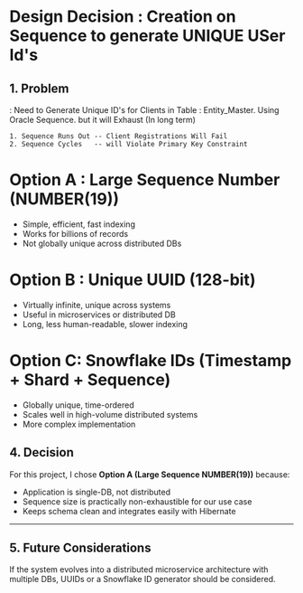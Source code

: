 # Design Decision : Creation on Sequence to generate UNIQUE USer Id's 

## 1. Problem 
: Need to Generate Unique ID's for Clients in Table : Entity_Master.
  Using Oracle Sequence. but it will Exhaust (In long term)

    1. Sequence Runs Out -- Client Registrations Will Fail
    2. Sequence Cycles   -- will Violate Primary Key Constraint

# Option A : Large Sequence Number (NUMBER(19))
- Simple, efficient, fast indexing  
- Works for billions of records  
- Not globally unique across distributed DBs 

# Option B : Unique UUID (128-bit)
- Virtually infinite, unique across systems  
- Useful in microservices or distributed DB  
- Long, less human-readable, slower indexing  

# Option C: Snowflake IDs (Timestamp + Shard + Sequence) 
- Globally unique, time-ordered  
- Scales well in high-volume distributed systems  
- More complex implementation  

## 4. Decision  
For this project, I chose **Option A (Large Sequence NUMBER(19))** because:  
- Application is single-DB, not distributed  
- Sequence size is practically non-exhaustible for our use case  
- Keeps schema clean and integrates easily with Hibernate  

---

## 5. Future Considerations  
If the system evolves into a distributed microservice architecture with multiple DBs, UUIDs or a Snowflake ID generator should be considered.  

